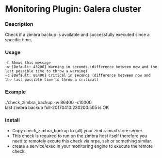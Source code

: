 # Monitoring Plugin: Galera cluster

### Description
Check if a zimbra backup is available and successfully executed since a specific time.

### Usage
    -h Shows this message
    -w [Default: 43200] Warning in seconds (difference between now and the last possible time to throw a warning)
    -c [Default: 86400] Critical in seconds (difference between now and the last possible time to throw a critical)

### Example
./check_zimbra_backup -w 86400 -c10000 \
last zimbra backup full-20170410.230200.505 is OK

### Install 
* Copy check_zimbra_backup to (all) your zimbra mail store server
* This check is required to run on the zimbra host itself therefore you need to remotely excute this check via nrpe, ssh or something similar.
* create a service/exec in your monitoring engine to execute the remote check
